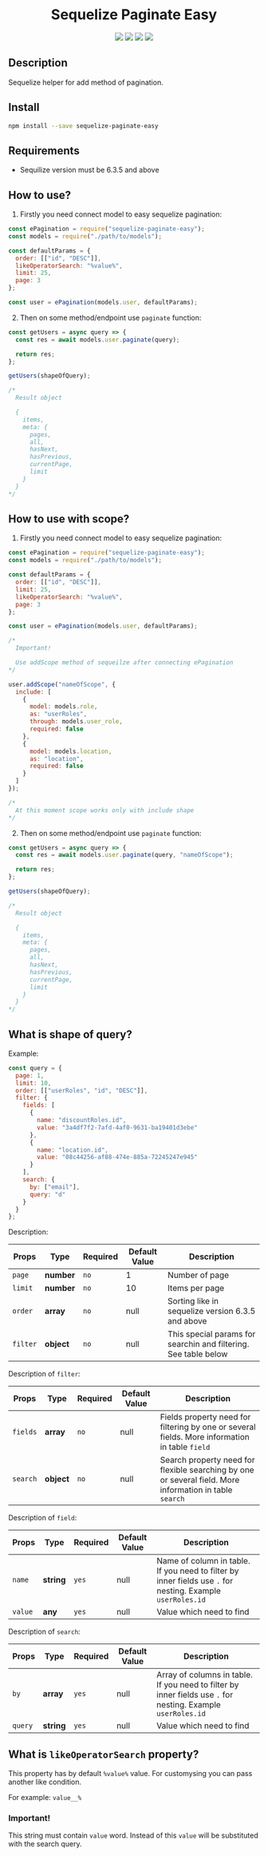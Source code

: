 <h1 align="center">Sequelize Paginate Easy</h1>

<p align="center">
  <a href="https://www.npmjs.com/package/sequelize-paginate-easy" target="_blank"><img src="https://img.shields.io/badge/Packages-NPM-%23CB3837.svg?logo=npm&link=https://www.npmjs.com"></a>
  <a href="https://reactjs.org/" target="_blank"><img src="https://img.shields.io/badge/sequelize-paginate-green"></a>
  <a href="https://reactjs.org/" target="_blank"><img src="https://img.shields.io/badge/version-0.1.0-blue"></a>
    <a href="https://reactjs.org/" target="_blank"><img src="https://img.shields.io/badge/sequelize%20version-^6.3.5-blue"></a>
</p>

## Description

Sequelize helper for add method of pagination.

## Install

```bash
npm install --save sequelize-paginate-easy
```

## Requirements

- Sequilize version must be 6.3.5 and above

## How to use?

1. Firstly you need connect model to easy sequelize pagination:

```js
const ePagination = require("sequelize-paginate-easy");
const models = require("./path/to/models");

const defaultParams = {
  order: [["id", "DESC"]],
  likeOperatorSearch: "%value%",
  limit: 25,
  page: 3
};

const user = ePagination(models.user, defaultParams);
```

2. Then on some method/endpoint use `paginate` function:

```js
const getUsers = async query => {
  const res = await models.user.paginate(query);

  return res;
};

getUsers(shapeOfQuery);

/*
  Result object

  {
    items,
    meta: {
      pages,
      all,
      hasNext,
      hasPrevious,
      currentPage,
      limit
    }
  }
*/
```

## How to use with scope?

1. Firstly you need connect model to easy sequelize pagination:

```js
const ePagination = require("sequelize-paginate-easy");
const models = require("./path/to/models");

const defaultParams = {
  order: [["id", "DESC"]],
  limit: 25,
  likeOperatorSearch: "%value%",
  page: 3
};

const user = ePagination(models.user, defaultParams);

/*
  Important!

  Use addScope method of sequeilze after connecting ePagination
*/

user.addScope("nameOfScope", {
  include: [
    {
      model: models.role,
      as: "userRoles",
      through: models.user_role,
      required: false
    },
    {
      model: models.location,
      as: "location",
      required: false
    }
  ]
});

/*
  At this moment scope works only with include shape
*/
```

2. Then on some method/endpoint use `paginate` function:

```js
const getUsers = async query => {
  const res = await models.user.paginate(query, "nameOfScope");

  return res;
};

getUsers(shapeOfQuery);

/*
  Result object

  {
    items,
    meta: {
      pages,
      all,
      hasNext,
      hasPrevious,
      currentPage,
      limit
    }
  }
*/
```

## What is shape of query?

Example:

```js
const query = {
  page: 1,
  limit: 10,
  order: [["userRoles", "id", "DESC"]],
  filter: {
    fields: [
      {
        name: "discountRoles.id",
        value: "3a4df7f2-7afd-4af0-9631-ba19401d3ebe"
      },
      {
        name: "location.id",
        value: "08c44256-af88-474e-885a-72245247e945"
      }
    ],
    search: {
      by: ["email"],
      query: "d"
    }
  }
};
```

Description:

| Props    | Type       | Required | Default Value | Description                                                     |
| -------- | ---------- | -------- | ------------- | --------------------------------------------------------------- |
| `page`   | **number** | `no`     | 1             | Number of page                                                  |
| `limit`  | **number** | `no`     | 10            | Items per page                                                  |
| `order`  | **array**  | `no`     | null          | Sorting like in sequelize version 6.3.5 and above               |
| `filter` | **object** | `no`     | null          | This special params for searchin and filtering. See table below |

Description of `filter`:

| Props    | Type       | Required | Default Value | Description                                                                                             |
| -------- | ---------- | -------- | ------------- | ------------------------------------------------------------------------------------------------------- |
| `fields` | **array**  | `no`     | null          | Fields property need for filtering by one or several fields. More information in table `field`          |
| `search` | **object** | `no`     | null          | Search property need for flexible searching by one or several field. More information in table `search` |

Description of `field`:

| Props   | Type       | Required | Default Value | Description                                                                                                |
| ------- | ---------- | -------- | ------------- | ---------------------------------------------------------------------------------------------------------- |
| `name`  | **string** | `yes`    | null          | Name of column in table. If you need to filter by inner fields use `.` for nesting. Example `userRoles.id` |
| `value` | **any**    | `yes`    | null          | Value which need to find                                                                                   |

Description of `search`:

| Props   | Type       | Required | Default Value | Description                                                                                                  |
| ------- | ---------- | -------- | ------------- | ------------------------------------------------------------------------------------------------------------ |
| `by`    | **array**  | `yes`    | null          | Array of columns in table. If you need to filter by inner fields use `.` for nesting. Example `userRoles.id` |
| `query` | **string** | `yes`    | null          | Value which need to find                                                                                     |

## What is `likeOperatorSearch` property?

This property has by default `%value%` value. For customysing you can pass another like condition.

For example: `value__%`

### Important!

This string must contain `value` word. Instead of this `value` will be substituted with the search query.
